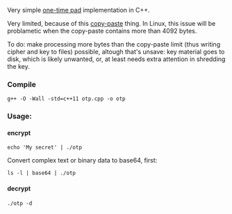 Very simple [one-time pad](https://en.wikipedia.org/wiki/One-time_pad) implementation in C++.

Very limited, because of this [copy-paste](https://stackoverflow.com/questions/22886167/read-a-string-of-length-greater-than-4096-bytes-from-stdin-in-c) thing.
In Linux, this issue will be problametic when the copy-paste contains more than 4092 bytes.

To do: make processing more bytes than the copy-paste limit (thus writing cipher and key to files) possible, altough that's unsave:
key material goes to disk, which is likely unwanted, or, at least needs extra attention in shredding the key.

### Compile

````
g++ -O -Wall -std=c++11 otp.cpp -o otp
````

### Usage:

#### encrypt

````
echo 'My secret' | ./otp
````

Convert complex text or binary data to base64, first:

````
ls -l | base64 | ./otp
````

#### decrypt

````
./otp -d
````

